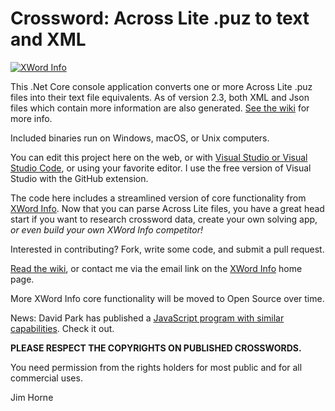 # Crossword: Across Lite .puz to text and XML

[![XWord Info](https://www.xwordinfo.com/images/Puz2Txt2.jpg "XWord Info")](https://www.xwordinfo.com "XWord Info")

This .Net Core console application converts one or more Across Lite .puz files into their text file equivalents. As of version 2.3, both XML and Json files which contain more information are also generated. [See the wiki](https://github.com/jahorne/AcrossLiteToText/wiki "See the wiki") for more info.

Included binaries run on Windows, macOS, or Unix computers.

You can edit this project here on the web, or with [Visual Studio or Visual Studio Code](https://visualstudio.microsoft.com/), or using your favorite editor. I use the free version of Visual Studio with the GitHub extension.

The code here includes a streamlined version of core functionality from [XWord Info](https://www.xwordinfo.com "XWord Info"). Now that you can parse Across Lite files, you have a great head start if you want to research crossword data, create your own solving app, *or even build your own XWord Info competitor!*

Interested in contributing? Fork, write some code, and submit a pull request.

[Read the wiki](https://github.com/jahorne/AcrossLiteToText/wiki "Read the wiki"), or contact me via the email link on the [XWord Info](https://www.xwordinfo.com "XWord Info") home page.

More XWord Info core functionality will be moved to Open Source over time.

News: David Park has published a [JavaScript program with similar capabilities](https://github.com/david-j-park/puz2js). Check it out.

**PLEASE RESPECT THE COPYRIGHTS ON PUBLISHED CROSSWORDS.**

You need permission from the rights holders for most public and for all commercial uses.

Jim Horne
